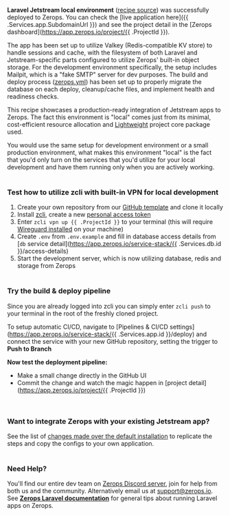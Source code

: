 [//]: # (Your Zerops recipe {{ .Recipe.Name }} is live! What next?)

**Laravel Jetstream local environment** ([recipe source](https://github.com/zeropsio/recipe-laravel-jetstream)) was successfully deployed to Zerops. You can check the [live application here]({{ .Services.app.SubdomainUrl }}) and see the project detail in the [Zerops dashboard](https://app.zerops.io/project/{{ .ProjectId }}).

The app has been set up to utilize Valkey (Redis-compatible KV store) to handle sessions and cache, with the filesystem of both Laravel and Jetstream-specific parts configured to utilize Zerops' built-in object storage. For the development environment specifically, the setup includes Mailpit, which is a "fake SMTP" server for dev purposes. The build and deploy process ([zerops.yml](https://github.com/zeropsio/recipe-laravel-jetstream/blob/main/zerops.yml)) has been set up to properly migrate the database on each deploy, cleanup/cache files, and implement health and readiness checks.

This recipe showcases a production-ready integration of Jetstream apps to Zerops. The fact this environment is "local" comes just from its minimal, cost-efficient resource allocation and [Lightweight](https://docs.zerops.io/features/pricing#understanding-projects) project core package used. 

You would use the same setup for development environment or a small production environment, what makes this environment "local" is the fact that you'd only turn on the services that you'd utilize for your local development and have them running only when you are actively working. 
<br/><br/>

### Test how to utilize zcli with built-in VPN for local development
1. Create your own repository from our [GitHub template](https://github.com/zeropsio/recipe-laravel-jetstream) and clone it locally
2. Install [zcli](https://docs.zerops.io/references/cli#get-started), create a new [personal access token](https://app.zerops.io/settings/token-management)
3. Enter `zcli vpn up {{ .ProjectId }}` to your terminal (this will require [Wireguard installed](https://docs.zerops.io/references/vpn) on your machine)
4. Create `.env` from `.env.example` and fill in database access details from [`db` service detail](https://app.zerops.io/service-stack/{{ .Services.db.id }}/access-details)
5. Start the development server, which is now utilizing database, redis and storage from Zerops
<br/><br/>

### Try the build & deploy pipeline
Since you are already logged into zcli you can simply enter `zcli push` to your terminal in the root of the freshly cloned project.

To setup automatic CI/CD, navigate to [Pipelines & CI/CD settings](https://app.zerops.io/service-stack/{{ .Services.app.id }}/deploy) and connect the service with your new GitHub repository, setting the trigger to **Push to Branch**

**Now test the deployment pipeline:**
- Make a small change directly in the GitHub UI
- Commit the change and watch the magic happen in [project detail](https://app.zerops.io/project/{{ .ProjectId }})

<br/>

### Want to integrate Zerops with your existing Jetstream app?
See the list of [changes made over the default installation](https://github.com/zeropsio/recipe-laravel-jetstream/blob/main/README.md#changes-made-over-the-default-installation) to replicate the steps and copy the configs to your own application.
<br/><br/>

### Need Help?
You'll find our entire dev team on [Zerops Discord server](https://discord.gg/zeropsio), join for help from both us and the community. Alternatively email us at support@zerops.io. See **[Zerops Laravel documentation](https://docs.zerops.io/frameworks/laravel)** for general tips about running Laravel apps on Zerops.